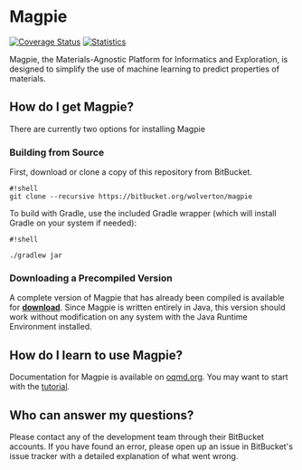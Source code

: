 # Magpie #

[![Coverage Status](https://coveralls.io/repos/wolverton/magpie/badge.svg?branch=master&service=bitbucket)](https://coveralls.io/bitbucket/wolverton/magpie?branch=master) [![Statistics](https://www.openhub.net/p/wolverton_magpie/widgets/project_thin_badge.gif)](https://www.openhub.net/p/wolverton_magpie) 

Magpie, the Materials-Agnostic Platform for Informatics and Exploration, is designed to simplify the use of machine learning to predict properties of materials. 

## How do I get Magpie? ##

There are currently two options for installing Magpie

### Building from Source ###

First, download or clone a copy of this repository from BitBucket. 

```
#!shell
git clone --recursive https://bitbucket.org/wolverton/magpie
```

To build with Gradle, use the included Gradle wrapper (which will install Gradle on your system if needed):

```
#!shell

./gradlew jar
```

### Downloading a Precompiled Version ###

A complete version of Magpie that has already been compiled is available for **[download](http://oqmd.org/static/analytics/magpie/Magpie.zip)**. Since Magpie is written entirely in Java, this version should work without modification on any system with the Java Runtime Environment installed.

## How do I learn to use Magpie? ##

Documentation for Magpie is available on [oqmd.org](http://oqmd.org/static/analytics/magpie/doc/). You may want to start with the [tutorial](http://oqmd.org/static/analytics/magpie/doc/tutorial.html).


## Who can answer my questions? ##

Please contact any of the development team through their BitBucket accounts. If you have found an error, please open up an issue in BitBucket's issue tracker with a detailed explanation of what went wrong.